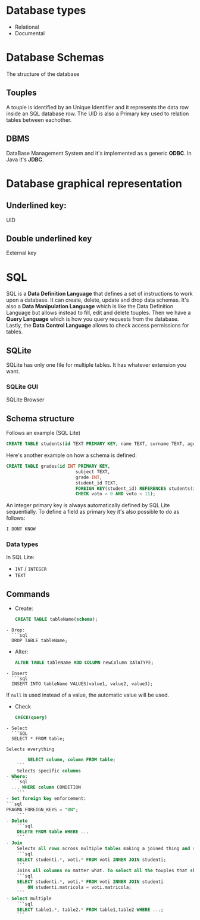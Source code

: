 # Database types
- Relational
- Documental
# Database Schemas
The structure of the database
## Touples
A touple is identified by an Unique Identifier and it represents the data row inside an SQL database row. The UID is also a Primary key used to relation tables between eachother.
## DBMS
DataBase Management System and it's implemented as a generic **ODBC**. In Java it's **JDBC**.
# Database graphical representation
## Underlined key:
UID
## Double underlined key
External key
# SQL
SQL is a **Data Definition Language** that defines a set of instructions to work upon a database. It can create, delete, update and drop data schemas.
It's also a **Data Manipulation Language** which is like the Data Definition Language but allows instead to fill, edit and delete touples.
Then we have a **Query Language** which is how you query requests from the database.
Lastly, the **Data Control Language** allows to check access permissions for tables.
## SQLite
SQLite has only one file for multiple tables. It has whatever extension you want.
### SQLite GUI
SQLite Browser
## Schema structure
Follows an example (SQL Lite)
```sql
CREATE TABLE students(id TEXT PRIMARY KEY, name TEXT, surname TEXT, age INT);
```
Here's another example on how a schema is defined:
```sql
CREATE TABLE grades(id INT PRIMARY KEY,
						  subject TEXT,
						  grade INT,
						  student_id TEXT,
						  FOREIGN KEY(student_id) REFERENCES students(id),
						  CHECK voto > 0 AND voto < 11);
```
An integer primary key is always automatically defined by SQL Lite sequentially.
To define a field as primary key it's also possible to do as follows:
```sql
I DONT KNOW
```
### Data types
In SQL Lite:
- `INT` / `INTEGER`
- `TEXT`
## Commands
- Create:
  ```sql
  CREATE TABLE tableName(schema);
```
- Drop:
  ```sql
  DROP TABLE tableName;
```
- Alter:
  ```sql
  ALTER TABLE tableName ADD COLUMN newColumn DATATYPE;
```
- Insert
  ```sql
  INSERT INTO tableName VALUES(value1, value2, value3);
```
If `null` is used instead of a value, the automatic value will be used.
- Check
  ```SQL
  CHECK(query)
```
- Select
  ```SQL
  SELECT * FROM table;
  ```
	Selects everything
```SQL
		SELECT column, column FROM table;
	```
	Selects specific columns
- Where:
  ```sql
  ... WHERE column CONDITION
	```
- Set foreign key enforcement:
```sql
PRAGMA FOREIGN_KEYS = "ON";
	```
- Delete
	```sql
	DELETE FROM table WHERE ...
	```
- Join
	Selects all rows across multiple tables making a joined thing and shows only the stuff that matches a condition
	```sql
	SELECT studenti.*, voti.* FROM voti INNER JOIN studenti;
	```
	Joins all columns no matter what. To select all the touples that share an attribute:
	```sql
	SELECT studenti.*, voti.* FROM voti INNER JOIN studenti 
		ON studenti.matricola = voti.matricola;
	```
- Select multiple
	```sql
	SELECT table1.*, table2.* FROM table1,table2 WHERE ...;
	```

